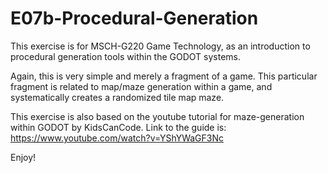 # E07b-Procedural-Generation

This exercise is for MSCH-G220 Game Technology, as an introduction to procedural generation tools within the GODOT systems.

Again, this is very simple and merely a fragment of a game. This particular fragment is related to map/maze generation within a game, and systematically creates a randomized tile map maze.

This exercise is also based on the youtube tutorial for maze-generation within GODOT by KidsCanCode. Link to the guide is: https://www.youtube.com/watch?v=YShYWaGF3Nc

Enjoy!